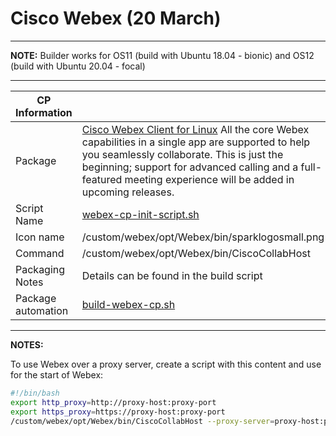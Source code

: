 # Cisco Webex (20 March)

-----

**NOTE:** Builder works for OS11 (build with Ubuntu 18.04 - bionic) and OS12 (build with Ubuntu 20.04 - focal)

-----

|  CP Information |            |
|-----------------|------------|
| Package | [Cisco Webex Client for Linux](https://help.webex.com/en-us/9vstcdb/Webex-for-Linux) All the core Webex capabilities in a single app are supported to help you seamlessly collaborate. This is just the beginning; support for advanced calling and a full-featured meeting experience will be added in upcoming releases. |
| Script Name | [webex-cp-init-script.sh](build/webex-cp-init-script.sh) |
| Icon name | /custom/webex/opt/Webex/bin/sparklogosmall.png |
| Command | /custom/webex/opt/Webex/bin/CiscoCollabHost |
| Packaging Notes | Details can be found in the build script |
| Package automation | [build-webex-cp.sh](build/build-webex-cp.sh) |

-----

**NOTES:**

To use Webex over a proxy server, create a script with this content and use for the start of Webex:

```bash
#!/bin/bash
export http_proxy=http://proxy-host:proxy-port
export https_proxy=https://proxy-host:proxy-port
/custom/webex/opt/Webex/bin/CiscoCollabHost --proxy-server=proxy-host:proxy-port
```